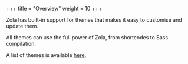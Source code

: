 +++
title = "Overview"
weight = 10
+++

Zola has built-in support for themes that makes it easy to customise and update them.

All themes can use the full power of Zola, from shortcodes to Sass compilation.

A list of themes is available [here](@/themes/_index.md).
